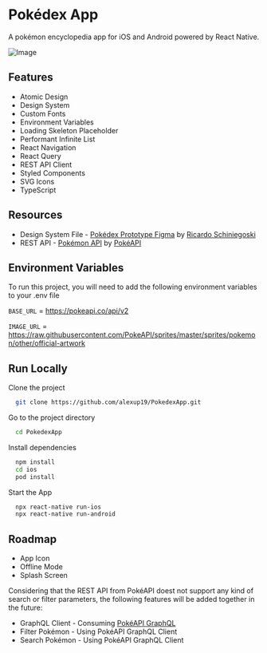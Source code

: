 
# Pokédex App

A pokémon encyclopedia app for iOS and Android powered by React Native.

![Image](screenshots/screenshots/main.png)
## Features

- Atomic Design
- Design System
- Custom Fonts
- Environment Variables
- Loading Skeleton Placeholder
- Performant Infinite List
- React Navigation
- React Query
- REST API Client
- Styled Components
- SVG Icons
- TypeScript


## Resources

- Design System File - [Pokédex Prototype Figma](https://www.figma.com/community/file/979132880663340794) by [Ricardo Schiniegoski](https://www.figma.com/@ricardohs)
- REST API - [Pokémon API](https://pokeapi.co/) by [PokéAPI](https://github.com/PokeAPI)


## Environment Variables

To run this project, you will need to add the following environment variables to your .env file

`BASE_URL` = https://pokeapi.co/api/v2

`IMAGE_URL` = https://raw.githubusercontent.com/PokeAPI/sprites/master/sprites/pokemon/other/official-artwork


## Run Locally

Clone the project

```bash
  git clone https://github.com/alexup19/PokedexApp.git
```

Go to the project directory

```bash
  cd PokedexApp
```

Install dependencies

```bash
  npm install
  cd ios
  pod install
```

Start the App

```bash
  npx react-native run-ios
  npx react-native run-android
```


## Roadmap

- App Icon
- Offline Mode
- Splash Screen

Considering that the REST API from PokéAPI doest not support any kind of search or filter parameters, the following features will be added together in the future:

- GraphQL Client - Consuming [PokéAPI GraphQL](https://pokeapi.co/docs/graphql) 
- Filter Pokémon - Using PokéAPI GraphQL Client
- Search Pokémon - Using PokéAPI GraphQL Client
